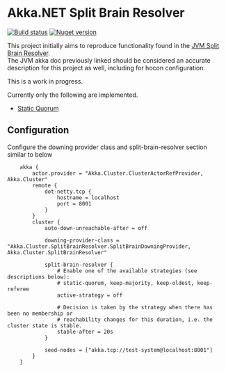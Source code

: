 # Akka.NET Split Brain Resolver

[![Build status](https://ci.appveyor.com/api/projects/status/ty8ftchtmfes58eu/branch/master?svg=true)](https://ci.appveyor.com/project/kennethito/akka-cluster-splitbrainresolver)
[![Nuget version](https://img.shields.io/nuget/v/Akka.Cluster.SplitBrainResolver.svg)](https://www.nuget.org/packages/Akka.Cluster.SplitBrainResolver)

This project initially aims to reproduce functionality found in the [JVM Split Brain Resolver](https://doc.akka.io/docs/akka/rp-15v01p05/scala/split-brain-resolver.html).  
The JVM akka doc previously linked should be considered an accurate description for this project as well, including for hocon configuration.

This is a work in progress. 

Currently only the following are implemented.

* [Static Quorum](https://doc.akka.io/docs/akka/rp-15v01p05/scala/split-brain-resolver.html#Static_Quorum)

## Configuration

Configure the downing provider class and split-brain-resolver section similar to below

        akka {
            actor.provider = "Akka.Cluster.ClusterActorRefProvider, Akka.Cluster"
            remote {
                dot-netty.tcp {
                    hostname = localhost
                    port = 8001
                }
            }
            cluster {
				auto-down-unreachable-after = off

                downing-provider-class = "Akka.Cluster.SplitBrainResolver.SplitBrainDowningProvider, Akka.Cluster.SplitBrainResolver"

                split-brain-resolver {
                    # Enable one of the available strategies (see descriptions below):
                    # static-quorum, keep-majority, keep-oldest, keep-referee 
                    active-strategy = off
                    
                    # Decision is taken by the strategy when there has been no membership or
                    # reachability changes for this duration, i.e. the cluster state is stable.
                    stable-after = 20s
                }

				seed-nodes = ["akka.tcp://test-system@localhost:8001"]
            }
        }

